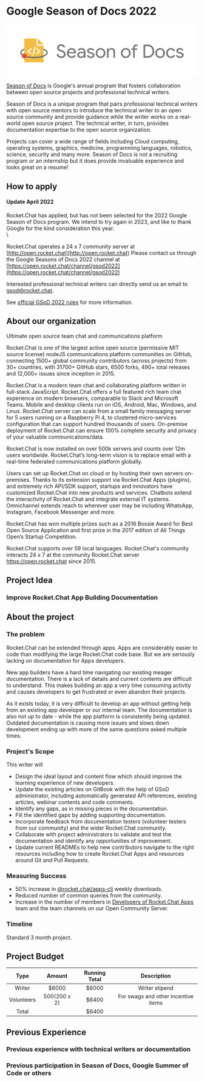 # Google Season of Docs 2022

[![Google Season of Docs 2019](https://github.com/Sing-Li/bbug/raw/master/images/gsodlogo.png)](https://developers.google.com/season-of-docs/)

[Season of Docs](https://g.co/seasonofdocs) is Google's annual program that fosters collaboration between open source projects and professional technical writers.

Season of Docs is a unique program that pairs professional technical writers with open source mentors to introduce the technical writer to an open source community and provide guidance while the writer works on a real-world open source project. The technical writer, in turn, provides documentation expertise to the open source organization.

Projects can cover a wide range of fields including Cloud computing, operating systems, graphics, medicine, programming languages, robotics, science, security and many more. Season of Docs is not a recruiting program or an internship but it does provide invaluable experience and looks great on a resume!

## How to apply

#### Update April 2022

Rocket.Chat has applied, but has not been selected for the 2022 Google Season of Docs program. We intend to try again in 2023, and like to thank Google for the kind consideration this year.\
\\

Rocket.Chat operates a 24 x 7 community server at [http://open.rocket.chat](http://open.rocket.chat) Please contact us through the Google Seasons of Docs 2022 channel at [https://open.rocket.chat/channel/gsod2022](https://open.rocket.chat/channel/gsod2022)

Interested professional technical writers can directly send us an email to [gsod@rocket.chat](mailto:gsod@rocket.chat).

See [official GSoD 2022 rules](https://developers.google.com/season-of-docs/docs/tech-writer-guide) for more information.

## About our organization

Ultimate open source team chat and communications platform

Rocket.Chat is one of the largest active open source (permissive MIT source license) nodeJS communications platform communities on GitHub, connecting 1500+ global community contributors (across projects) from 30+ countries, with 31700+ GitHub stars, 6500 forks, 490+ total releases and 12,000+ issues since inception in 2015.

Rocket.Chat is a modern team chat and collaborating platform written in full-stack JavaScript. Rocket.Chat offers a full featured rich team chat experience on modern browsers, comparable to Slack and Microsoft Teams. Mobile and desktop clients run on iOS, Android, Mac, Windows, and Linux. Rocket.Chat server can scale from a small family messaging server for 5 users running on a Raspberry Pi 4, to clustered micro-services configuration that can support hundred thousands of users. On-premise deployment of Rocket.Chat can ensure 100% complete security and privacy of your valuable communications/data.

Rocket.Chat is now installed on over 500k servers and counts over 12m users worldwide. Rocket.Chat’s long-term vision is to replace email with a real-time federated communications platform globally.

Users can set up Rocket.Chat on cloud or by hosting their own servers on-premises. Thanks to its extension support via Rocket.Chat Apps (plugins), and extremely rich API/SDK support, startups and innovators have customized Rocket.Chat into new products and services. Chatbots extend the interactivity of Rocket.Chat and integrate external IT systems. Omnichannel extends reach to wherever user may be including WhatsApp, Instagram, Facebook Messenger and more.

Rocket.Chat has won multiple prizes such as a 2016 Bossie Award for Best Open Source Application and first prize in the 2017 edition of All Things Open’s Startup Competition.

Rocket.Chat supports over 59 local languages. Rocket.Chat's community interacts 24 x 7 at the community Rocket.Chat server https://open.rocket.chat since 2015.

## Project Idea

### Improve Rocket.Chat App Building Documentation

## About the project

### The problem

Rocket.Chat can be extended through apps. Apps are considerably easier to code than modifying the large Rocket.Chat code base. But we are seriously lacking on documentation for Apps developers.

New app builders have a hard time navigating our existing meager documentation. There is a lack of details and current contents are difficult to understand. This makes building an app a very time consuming activity and causes developers to get frustrated or even abandon their projects.

As it exists today, it is very difficult to develop an app without getting help from an existing app developer or our internal team. The documentation is also not up to date - while the app platform is consistently being updated. Outdated documentation is causing more issues and slows down development ending up with more of the same questions asked multiple times.

### Project's Scope

This writer will

* Design the ideal layout and content flow which should improve the learning experience of new developers.
* Update the existing articles on GitBook with the help of GSoD administrator, including automatically generated API references, existing articles, webinar contents and code comments.
* Identify any gaps, as in missing pieces in the documentation.
* Fill the identified gaps by adding supporting documentation.
* Incorporate feedback from documentation testers (volunteer testers from our community) and the wider Rocket.Chat community.
* Collaborate with project administrators to validate and test the documentation and identify any opportunities of improvement.
* Update current READMEs to help new contributors navigate to the right resources including how to create Rocket.Chat Apps and resources around Git and Pull Requests.

### Measuring Success

* 50% increase in [@rocket.chat/apps-cli](https://www.npmjs.com/package/@rocket.chat/apps-cli) weekly downloads.
* Reduced number of common queries from the community.
* Increase in the number of members in [Developers of Rocket.Chat Apps](https://open.rocket.chat/channel/developers-of-rocket-chat-apps) team and the team channels on our Open Community Server.

### Timeline

Standard 3 month project.

## Project Budget

|    Type    |      Amount     | Running Total |             Description             |
| :--------: | :-------------: | :-----------: | :---------------------------------: |
|   Writer   |      $6000      |     $6000     |            Writer stipend           |
| Volunteers | $500 ($200 x 2) |     $6400     | For swags and other incentive items |
|    Total   |                 |     $6400     |                                     |

## Previous Experience

### Previous experience with technical writers or documentation

### Previous participation in Season of Docs, Google Summer of Code or others
